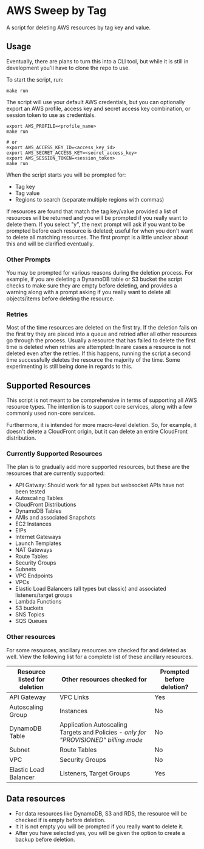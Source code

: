 # AWS Sweep by Tag

A script for deleting AWS resources by tag key and value.

## Usage

Eventually, there are plans to turn this into a CLI tool, but while it is still in development you'll have to clone the repo to use.

To start the script, run:

```shell
make run
```

The script will use your default AWS credentials, but you can optionally export an AWS profile, access key and secret access key combination, or session token to use as credentials.

```shell
export AWS_PROFILE=<profile_name>
make run

# or
export AWS_ACCESS_KEY_ID=<access_key_id>
export AWS_SECRET_ACCESS_KEY=<secret_access_key>
export AWS_SESSION_TOKEN=<session_token>
make run
```

When the script starts you will be prompted for:

- Tag key
- Tag value
- Regions to search (separate multiple regions with commas)

If resources are found that match the tag key/value provided a list of resources will be returned and you will be prompted if you really want to delete them. If you select "y", the next prompt will ask if you want to be prompted before each resource is deleted; useful for when you don't want to delete all matching resources. The first prompt is a little unclear about this and will be clarified eventually.

### Other Prompts

You may be prompted for various reasons during the deletion process. For example, if you are deleting a DynamoDB table or S3 bucket the script checks to make sure they are empty before deleting, and provides a warning along with a prompt asking if you really want to delete all objects/items before deleting the resource.

### Retries

Most of the time resources are deleted on the first try. If the deletion fails on the first try they are placed into a queue and retried after all other resources go through the process. Usually a resource that has failed to delete the first time is deleted when retries are attempted: In rare cases a resource is not deleted even after the retries. If this happens, running the script a second time successfully deletes the resource the majority of the time. Some experimenting is still being done in regards to this.

## Supported Resources

This script is not meant to be comprehensive in terms of supporting all AWS resource types. The intention is to support core services, along with a few commonly used non-core services.

Furthermore, it is intended for more macro-level deletion. So, for example, it doesn't delete a CloudFront origin, but it can delete an entire CloudFront distribution.

### Currently Supported Resources

The plan is to gradually add more supported resources, but these are the resources that are currently supported:

- API Gatway: Should work for all types but websocket APIs have not been tested
- Autoscaling Tables
- CloudFront Distributions
- DynamoDB Tables
- AMIs and associated Snapshots
- EC2 Instances
- EIPs
- Internet Gateways
- Launch Templates
- NAT Gateways
- Route Tables
- Security Groups
- Subnets
- VPC Endpoints
- VPCs
- Elastic Load Balancers (all types but classic) and associated listeners/target groups
- Lambda Functions
- S3 buckets
- SNS Topics
- SQS Queues

### Other resources

For some resources, ancillary resources are checked for and deleted as well. View the following list for a complete list of these ancillary resources.

| Resource listed for deletion | Other resources checked for | Prompted before deletion? |
| -----------------------------| --------------------------- | ------------------------- |
| API Gateway | VPC Links | Yes |
| Autoscaling Group | Instances | No |
| DynamoDB Table | Application Autoscaling Targets and Policies - *only for "PROVISIONED" billing mode* | No |
| Subnet | Route Tables | No |
| VPC | Security Groups | No |
| Elastic Load Balancer | Listeners, Target Groups | Yes |

## Data resources

- For data resources like DynamoDB, S3 and RDS, the resource will be checked if is empty before deletion.
- It it is not empty you will be prompted if you really want to delete it.
- After you have selected yes, you will be given the option to create a backup before deletion.
